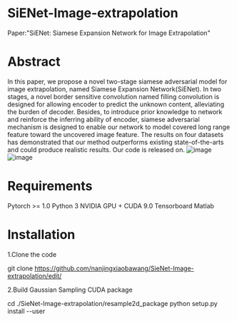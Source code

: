 # SiENet-Image-extrapolation
Paper:"SiENet: Siamese Expansion Network for Image Extrapolation"
# Abstract
In this paper, we propose a novel two-stage siamese adversarial model for image extrapolation, named Siamese Expansion Network(SiENet). In two stages, a novel border sensitive convolution named filling convolution is designed for allowing encoder to predict the unknown content, alleviating the burden of decoder. Besides, to introduce prior knowledge to network and reinforce the inferring ability of encoder, siamese adversarial mechanism is designed to enable our network to model covered long range feature toward the uncovered image feature. The results on four datasets has demonstrated that our method outperforms existing state-of-the-arts and could produce realistic results. Our code is released on.
 ![image](https://github.com/nanjingxiaobawang/SieNet-Image-extrapolation/blob/master/results.png)
 ![image](https://github.com/nanjingxiaobawang/SieNet-Image-extrapolation/blob/master/structure.png)
# Requirements
Pytorch >= 1.0
Python 3
NVIDIA GPU + CUDA 9.0
Tensorboard
Matlab
# Installation
1.Clone the code

git clone https://github.com/nanjingxiaobawang/SieNet-Image-extrapolation/edit/

2.Build Gaussian Sampling CUDA package

cd ./SieNet-Image-extrapolation/resample2d_package
python setup.py install --user
